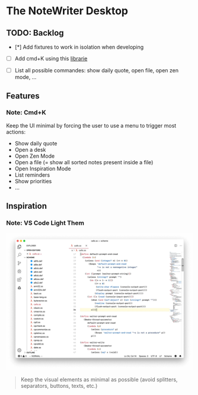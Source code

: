 # The NoteWriter Desktop

## TODO: Backlog

* [*] Add fixtures to work in isolation when developing
* [ ] Add cmd+K using this [librarie](https://github.com/pacocoursey/cmdk)
* [ ] List all possible commandes: show daily quote, open file, open zen mode, ...


## Features


### Note: Cmd+K

Keep the UI minimal by forcing the user to use a menu to trigger most actions:

* Show daily quote
* Open a desk
* Open Zen Mode
* Open a file (= show all sorted notes present inside a file)
* Open Inspiration Mode
* List reminders
* Show priorities
* ...


## Inspiration


### Note: VS Code Light Them

![Minimalist Light Theme](medias/vs-code-theme-light.png)

> Keep the visual elements as minimal as possible (avoid splitters, separators, buttons, texts, etc.)

